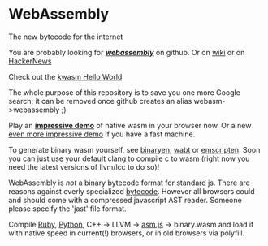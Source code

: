 # WebAssembly 
The new bytecode for the internet

You are probably looking for [***webassembly***](https://github.com/WebAssembly/design) on github.
Or on [wiki](https://en.wikipedia.org/wiki/WebAssembly) or on [HackerNews](https://hn.algolia.com/?query=webassembly&sort=byPopularity&prefix&page=0&dateRange=all&type=story)

Check out the [kwasm Hello World](https://wasdk.github.io/WasmFiddle/?5z6xr#)

The whole purpose of this repository is to save you one more Google search;
  it can be removed once github creates an alias webasm->webassembly ;)

Play an [**impressive demo**](http://webassembly.org/demo/AngryBots/) of native wasm in your browser now.
Or a new [even more impressive demo](https://s3.amazonaws.com/mozilla-games/ZenGarden/EpicZenGarden.html) if you have a fast machine.

To generate binary wasm yourself, see [binaryen](https://github.com/WebAssembly/binaryen), [wabt](https://github.com/WebAssembly/wabt) or [emscripten](https://github.com/kripken/emscripten). Soon you can just use your default clang to compile c to wasm (right now you need the latest versions of llvm/lcc to do so)!

WebAssembly is *not* a binary bytecode format for standard js. 
There are reasons against overly specialized [bytecode](http://www.2ality.com/2011/01/what-is-javascript-equivalent-of-java.html). However all browsers could and should come with a compressed javascript AST reader. Someone please specify the 'jast' file format.

Compile [Ruby](http://ruby.dj/), [Python](https://github.com/replit/repl.it), C++ -> LLVM -> [asm.js](https://en.wikipedia.org/wiki/Asm.js) -> binary.wasm and load it with native speed in current(!) browsers, or in old browsers via polyfill.
